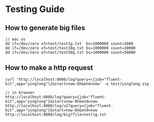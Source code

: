 # Testing Guide

## How to generate big files
```shell 
// mac os
dd if=/dev/zero of=test/test1g.txt  bs=1000000 count=1000
dd if=/dev/zero of=test/test10g.txt bs=1000000 count=10000
dd if=/dev/zero of=test/test50g.txt bs=1000000 count=50000
```

## How to make a http request
```shell
curl 'http://localhost:8080/log?query=\{job="fluent-bit",app="yinglong"\}&start=now-6h&end=now' -o test/yinglong.zip

```
```http request
// in browser
http://localhost:8080/log?query={job="fluent-bit",app="yinglong"}&start=now-6h&end=now
http://localhost:8080/log/v2?query={job="fluent-bit",app="yinglong"}&start=now-6h&end=now
http://localhost:8080/log/big?file=test1g.txt

```